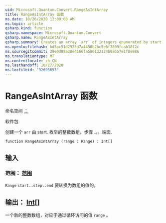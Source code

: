 ```yaml
---
uid: Microsoft.Quantum.Convert.RangeAsIntArray
title: RangeAsIntArray 函数
ms.date: 10/26/2020 12:00:00 AM
ms.topic: article
qsharp.kind: function
qsharp.namespace: Microsoft.Quantum.Convert
qsharp.name: RangeAsIntArray
qsharp.summary: Creates an array `arr` of integers enumerated by start..step..end.
ms.openlocfilehash: bd3ac51d2925d7a4450b2bc5e6f7899fcab18f2c
ms.sourcegitcommit: 29e0d88a30e4166fa580132124b0eb57e1f0e986
ms.translationtype: MT
ms.contentlocale: zh-CN
ms.lasthandoff: 10/27/2020
ms.locfileid: "92695653"
---
```

# <a name="rangeasintarray-function"></a>RangeAsIntArray 函数

命名空间 [：](xref:Microsoft.Quantum.Convert)

软件包 [](https://nuget.org/packages/)


创建一个 `arr` 由 start. 枚举的整数数组。步骤 .。。端面.

```qsharp
function RangeAsIntArray (range : Range) : Int[]
```


## <a name="input"></a>输入

### <a name="range--range"></a>范围： [范围](xref:microsoft.quantum.lang-ref.range)

`Range` `start..step..end` 要转换为数组的值的。



## <a name="output--int"></a>输出： [Int](xref:microsoft.quantum.lang-ref.int)[]

一个新的整数数组，对应于通过循环访问的值 `range` 。